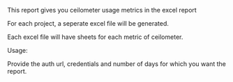 This report gives you ceilometer usage metrics in the excel report

For each project, a seperate excel file will be generated.

Each excel file will have sheets for each metric of ceilometer.

Usage:

Provide the auth url, credentials and number of days for which you want the report.
